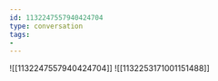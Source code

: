 ```yaml
---
id: 1132247557940424704
type: conversation
tags:
- 
---
```

![[1132247557940424704]]
![[1132253171001151488]]

